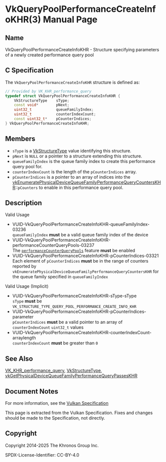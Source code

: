 # VkQueryPoolPerformanceCreateInfoKHR(3) Manual Page

## Name

VkQueryPoolPerformanceCreateInfoKHR - Structure specifying parameters of a newly created performance query pool



## [](#_c_specification)C Specification

The `VkQueryPoolPerformanceCreateInfoKHR` structure is defined as:

```c++
// Provided by VK_KHR_performance_query
typedef struct VkQueryPoolPerformanceCreateInfoKHR {
    VkStructureType    sType;
    const void*        pNext;
    uint32_t           queueFamilyIndex;
    uint32_t           counterIndexCount;
    const uint32_t*    pCounterIndices;
} VkQueryPoolPerformanceCreateInfoKHR;
```

## [](#_members)Members

- `sType` is a [VkStructureType](https://registry.khronos.org/vulkan/specs/latest/man/html/VkStructureType.html) value identifying this structure.
- `pNext` is `NULL` or a pointer to a structure extending this structure.
- `queueFamilyIndex` is the queue family index to create this performance query pool for.
- `counterIndexCount` is the length of the `pCounterIndices` array.
- `pCounterIndices` is a pointer to an array of indices into the [vkEnumeratePhysicalDeviceQueueFamilyPerformanceQueryCountersKHR](https://registry.khronos.org/vulkan/specs/latest/man/html/vkEnumeratePhysicalDeviceQueueFamilyPerformanceQueryCountersKHR.html)::`pCounters` to enable in this performance query pool.

## [](#_description)Description

Valid Usage

- [](#VUID-VkQueryPoolPerformanceCreateInfoKHR-queueFamilyIndex-03236)VUID-VkQueryPoolPerformanceCreateInfoKHR-queueFamilyIndex-03236  
  `queueFamilyIndex` **must** be a valid queue family index of the device
- [](#VUID-VkQueryPoolPerformanceCreateInfoKHR-performanceCounterQueryPools-03237)VUID-VkQueryPoolPerformanceCreateInfoKHR-performanceCounterQueryPools-03237  
  The [`performanceCounterQueryPools`](https://registry.khronos.org/vulkan/specs/latest/html/vkspec.html#features-performanceCounterQueryPools) feature **must** be enabled
- [](#VUID-VkQueryPoolPerformanceCreateInfoKHR-pCounterIndices-03321)VUID-VkQueryPoolPerformanceCreateInfoKHR-pCounterIndices-03321  
  Each element of `pCounterIndices` **must** be in the range of counters reported by `vkEnumeratePhysicalDeviceQueueFamilyPerformanceQueryCountersKHR` for the queue family specified in `queueFamilyIndex`

Valid Usage (Implicit)

- [](#VUID-VkQueryPoolPerformanceCreateInfoKHR-sType-sType)VUID-VkQueryPoolPerformanceCreateInfoKHR-sType-sType  
  `sType` **must** be `VK_STRUCTURE_TYPE_QUERY_POOL_PERFORMANCE_CREATE_INFO_KHR`
- [](#VUID-VkQueryPoolPerformanceCreateInfoKHR-pCounterIndices-parameter)VUID-VkQueryPoolPerformanceCreateInfoKHR-pCounterIndices-parameter  
  `pCounterIndices` **must** be a valid pointer to an array of `counterIndexCount` `uint32_t` values
- [](#VUID-VkQueryPoolPerformanceCreateInfoKHR-counterIndexCount-arraylength)VUID-VkQueryPoolPerformanceCreateInfoKHR-counterIndexCount-arraylength  
  `counterIndexCount` **must** be greater than `0`

## [](#_see_also)See Also

[VK\_KHR\_performance\_query](https://registry.khronos.org/vulkan/specs/latest/man/html/VK_KHR_performance_query.html), [VkStructureType](https://registry.khronos.org/vulkan/specs/latest/man/html/VkStructureType.html), [vkGetPhysicalDeviceQueueFamilyPerformanceQueryPassesKHR](https://registry.khronos.org/vulkan/specs/latest/man/html/vkGetPhysicalDeviceQueueFamilyPerformanceQueryPassesKHR.html)

## [](#_document_notes)Document Notes

For more information, see the [Vulkan Specification](https://registry.khronos.org/vulkan/specs/latest/html/vkspec.html#VkQueryPoolPerformanceCreateInfoKHR)

This page is extracted from the Vulkan Specification. Fixes and changes should be made to the Specification, not directly.

## [](#_copyright)Copyright

Copyright 2014-2025 The Khronos Group Inc.

SPDX-License-Identifier: CC-BY-4.0